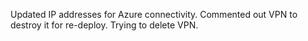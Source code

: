 Updated IP addresses for Azure connectivity.
Commented out VPN to destroy it for re-deploy.
Trying to delete VPN.
